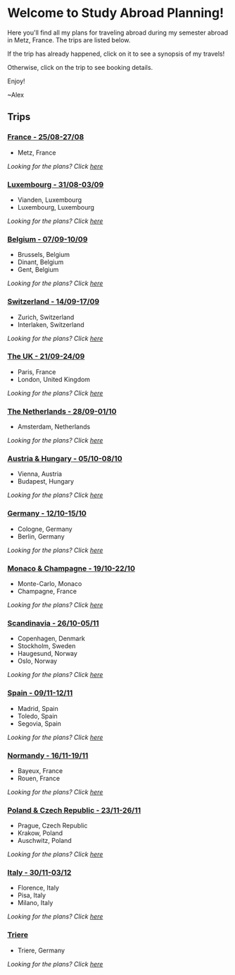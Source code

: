 # Welcome to Study Abroad Planning!

Here you'll find all my plans for traveling abroad during my semester abroad in Metz, France. The trips are listed below.

If the trip has already happened, click on it to see a synopsis of my travels!

Otherwise, click on the trip to see booking details.

Enjoy!

~Alex

## Trips

### [France - 25/08-27/08](https://alexhrao.github.io/TravelPlans/trips/01/Summary.html "France")

- Metz, France

_Looking for the plans? Click [here](https://alexhrao.github.io/TravelPlans/trips/01/Details.html "Details")_

### [Luxembourg - 31/08-03/09](https://alexhrao.github.io/TravelPlans/trips/02/Summary.html "Luxembourg")

- Vianden, Luxembourg
- Luxembourg, Luxembourg

_Looking for the plans? Click [here](https://alexhrao.github.io/TravelPlans/trips/02/Details.html "Details")_

### [Belgium - 07/09-10/09](https://alexhrao.github.io/TravelPlans/trips/03/Summary.html "Belgium")

- Brussels, Belgium
- Dinant, Belgium
- Gent, Belgium

_Looking for the plans? Click [here](https://alexhrao.github.io/TravelPlans/trips/03/Details.html "Details")_

### [Switzerland - 14/09-17/09](https://alexhrao.github.io/TravelPlans/trips/04/Summary.html "Switzerland")

- Zurich, Switzerland
- Interlaken, Switzerland

_Looking for the plans? Click [here](https://alexhrao.github.io/TravelPlans/trips/04/Details.html "Details")_

### [The UK - 21/09-24/09](https://alexhrao.github.io/TravelPlans/trips/05/Summary.html "The United Kingdom")

- Paris, France
- London, United Kingdom

_Looking for the plans? Click [here](https://alexhrao.github.io/TravelPlans/trips/05/Details.html "Details")_

### [The Netherlands - 28/09-01/10](https://alexhrao.github.io/TravelPlans/trips/06/Summary.html "The Netherlands")

- Amsterdam, Netherlands

_Looking for the plans? Click [here](https://alexhrao.github.io/TravelPlans/trips/06/Details.html "Details")_

### [Austria & Hungary - 05/10-08/10](https://alexhrao.github.io/TravelPlans/trips/07/Summary.html "Austria & Hungary")

- Vienna, Austria
- Budapest, Hungary

_Looking for the plans? Click [here](https://alexhrao.github.io/TravelPlans/trips/07/Details.html "Details")_

### [Germany - 12/10-15/10](https://alexhrao.github.io/TravelPlans/trips/08/Summary.html "Germany")

- Cologne, Germany
- Berlin, Germany

_Looking for the plans? Click [here](https://alexhrao.github.io/TravelPlans/trips/08/Details.html "Details")_

### [Monaco & Champagne - 19/10-22/10](https://alexhrao.github.io/TravelPlans/trips/09/Summary.html "Monaco & Champagne")

- Monte-Carlo, Monaco
- Champagne, France

_Looking for the plans? Click [here](https://alexhrao.github.io/TravelPlans/trips/09/Details.html "Details")_

### [Scandinavia - 26/10-05/11](https://alexhrao.github.io/TravelPlans/trips/10/Summary.html "Scandinavia")

- Copenhagen, Denmark
- Stockholm, Sweden
- Haugesund, Norway
- Oslo, Norway

_Looking for the plans? Click [here](https://alexhrao.github.io/TravelPlans/trips/10/Details.html "Details")_
  
### [Spain - 09/11-12/11](https://alexhrao.github.io/TravelPlans/trips/11/Summary.html "Spain")

- Madrid, Spain
- Toledo, Spain
- Segovia, Spain

_Looking for the plans? Click [here](https://alexhrao.github.io/TravelPlans/trips/11/Details.html "Details")_
  
### [Normandy - 16/11-19/11](https://alexhrao.github.io/TravelPlans/trips/12/Summary.html "Normandy")

- Bayeux, France
- Rouen, France

_Looking for the plans? Click [here](https://alexhrao.github.io/TravelPlans/trips/12/Details.html "Details")_
    
### [Poland & Czech Republic - 23/11-26/11](https://alexhrao.github.io/TravelPlans/trips/13/Summary.html "Poland & Czech Republic")

- Prague, Czech Republic
- Krakow, Poland
- Auschwitz, Poland

_Looking for the plans? Click [here](https://alexhrao.github.io/TravelPlans/trips/13/Details.html "Details")_

### [Italy - 30/11-03/12](https://alexhrao.github.io/TravelPlans/trips/14/Summary.html "Italy")

- Florence, Italy
- Pisa, Italy
- Milano, Italy

_Looking for the plans? Click [here](https://alexhrao.github.io/TravelPlans/trips/14/Details.html "Details")_

### [Triere](https://alexhrao.github.io/TravelPlans/trips/15/Details.html "Triere")

- Triere, Germany

_Looking for the plans? Click [here](https://alexhrao.github.io/TravelPlans/trips/15/Details.html "Details")_